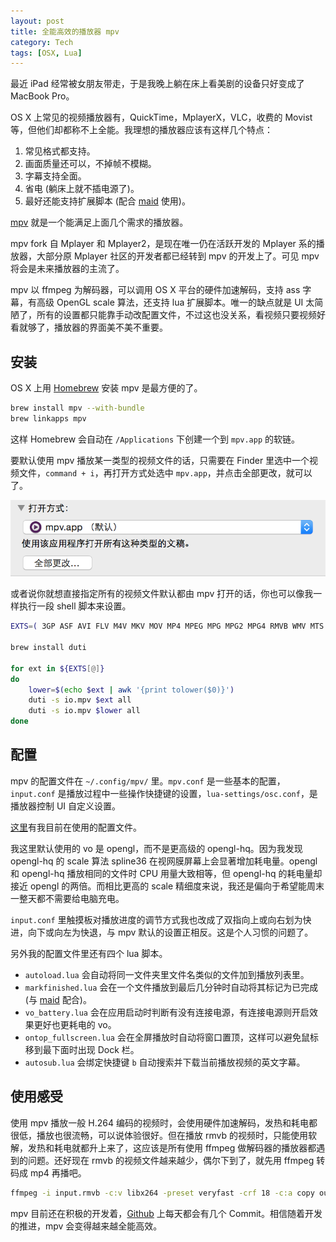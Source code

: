 ```yaml
---
layout: post
title: 全能高效的播放器 mpv
category: Tech
tags: [OSX, Lua]
---
```


最近 iPad 经常被女朋友带走，于是我晚上躺在床上看美剧的设备只好变成了 MacBook Pro。

OS X 上常见的视频播放器有，QuickTime，MplayerX，VLC，收费的 Movist 等，但他们却都称不上全能。我理想的播放器应该有这样几个特点：

1. 常见格式都支持。
2. 画面质量还可以，不掉帧不模糊。
3. 字幕支持全面。
4. 省电 (躺床上就不插电源了)。
5. 最好还能支持扩展脚本 (配合 [maid](/tech/2015/04/23/maid-hazel-for-hackers/) 使用)。

[mpv](http://mpv.io) 就是一个能满足上面几个需求的播放器。

mpv fork 自 Mplayer 和 Mplayer2，是现在唯一仍在活跃开发的 Mplayer 系的播放器，大部分原 Mplayer 社区的开发者都已经转到 mpv 的开发上了。可见 mpv 将会是未来播放器的主流了。

mpv 以 ffmpeg 为解码器，可以调用 OS X 平台的硬件加速解码，支持 ass 字幕，有高级 OpenGL scale 算法，还支持 lua 扩展脚本。唯一的缺点就是 UI 太简陋了，所有的设置都只能靠手动改配置文件，不过这也没关系，看视频只要视频好看就够了，播放器的界面美不美不重要。

<!-- more -->

## 安装

OS X 上用 [Homebrew](http://brew.sh) 安装 mpv 是最方便的了。

~~~ bash
brew install mpv --with-bundle
brew linkapps mpv
~~~

这样 Homebrew 会自动在 `/Applications` 下创建一个到 `mpv.app` 的软链。

要默认使用 mpv 播放某一类型的视频文件的话，只需要在 Finder 里选中一个视频文件，`command + i`，再打开方式处选中 `mpv.app`，并点击全部更改，就可以了。

![](/images/mpv-player/1.png)

或者说你就想直接指定所有的视频文件默认都由 mpv 打开的话，你也可以像我一样执行一段 shell 脚本来设置。

~~~ bash
EXTS=( 3GP ASF AVI FLV M4V MKV MOV MP4 MPEG MPG MPG2 MPG4 RMVB WMV MTS )

brew install duti

for ext in ${EXTS[@]}
do
	lower=$(echo $ext | awk '{print tolower($0)}')
	duti -s io.mpv $ext all
	duti -s io.mpv $lower all
done
~~~

## 配置

mpv 的配置文件在 `~/.config/mpv/` 里。`mpv.conf` 是一些基本的配置，`input.conf` 是播放过程中一些操作快捷键的设置，`lua-settings/osc.conf`，是播放器控制 UI 自定义设置。

[这里](https://github.com/songchenwen/dotfiles/tree/master/mpv)有我目前在使用的配置文件。

我这里默认使用的 vo 是 opengl，而不是更高级的 opengl-hq。因为我发现 opengl-hq 的 scale 算法 spline36 在视网膜屏幕上会显著增加耗电量。opengl 和 opengl-hq 播放相同的文件时 CPU 用量大致相等，但 opengl-hq 的耗电量却接近 opengl 的两倍。而相比更高的 scale 精细度来说，我还是偏向于希望能周末一整天都不需要给电脑充电。

`input.conf` 里触摸板对播放进度的调节方式我也改成了双指向上或向右划为快进，向下或向左为快退，与 mpv 默认的设置正相反。这是个人习惯的问题了。

另外我的配置文件里还有四个 lua 脚本。

- `autoload.lua` 会自动将同一文件夹里文件名类似的文件加到播放列表里。
- `markfinished.lua` 会在一个文件播放到最后几分钟时自动将其标记为已完成 (与 [maid](/tech/2015/04/23/maid-hazel-for-hackers/) 配合)。
- `vo_battery.lua` 会在应用启动时判断有没有连接电源，有连接电源则开启效果更好也更耗电的 vo。
- `ontop_fullscreen.lua` 会在全屏播放时自动将窗口置顶，这样可以避免鼠标移到最下面时出现 Dock 栏。
- `autosub.lua` 会绑定快捷键 `b` 自动搜索并下载当前播放视频的英文字幕。

## 使用感受

使用 mpv 播放一般 H.264 编码的视频时，会使用硬件加速解码，发热和耗电都很低，播放也很流畅，可以说体验很好。但在播放 rmvb 的视频时，只能使用软解，发热和耗电就都升上来了，这应该是所有使用 ffmpeg 做解码器的播放器都遇到的问题。还好现在 rmvb 的视频文件越来越少，偶尔下到了，就先用 ffmpeg 转码成 mp4 再播吧。

~~~ bash
ffmpeg -i input.rmvb -c:v libx264 -preset veryfast -crf 18 -c:a copy output.mp4
~~~

mpv 目前还在积极的开发着，[Github](https://github.com/mpv-player/mpv) 上每天都会有几个 Commit。相信随着开发的推进，mpv 会变得越来越全能高效。
